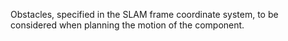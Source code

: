 Obstacles, specified in the SLAM frame coordinate system, to be considered when planning the motion of the component.
